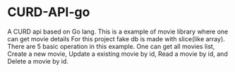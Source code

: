 # CURD-API-go
A CURD api based on Go lang.
This is a example of movie library where one can get movie details
For this project fake db is made with slice(like array). There are 5 basic operation in this example. One can get all movies list, Create a new movie, Update a existing movie by id, Read a movie by id, and Delete a movie by id.

